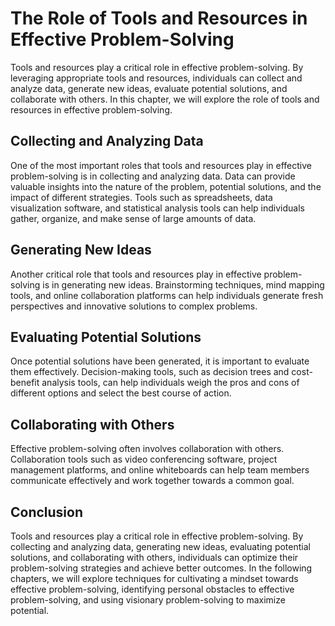 # The Role of Tools and Resources in Effective Problem-Solving

Tools and resources play a critical role in effective problem-solving. By leveraging appropriate tools and resources, individuals can collect and analyze data, generate new ideas, evaluate potential solutions, and collaborate with others. In this chapter, we will explore the role of tools and resources in effective problem-solving.

Collecting and Analyzing Data
-----------------------------

One of the most important roles that tools and resources play in effective problem-solving is in collecting and analyzing data. Data can provide valuable insights into the nature of the problem, potential solutions, and the impact of different strategies. Tools such as spreadsheets, data visualization software, and statistical analysis tools can help individuals gather, organize, and make sense of large amounts of data.

Generating New Ideas
--------------------

Another critical role that tools and resources play in effective problem-solving is in generating new ideas. Brainstorming techniques, mind mapping tools, and online collaboration platforms can help individuals generate fresh perspectives and innovative solutions to complex problems.

Evaluating Potential Solutions
------------------------------

Once potential solutions have been generated, it is important to evaluate them effectively. Decision-making tools, such as decision trees and cost-benefit analysis tools, can help individuals weigh the pros and cons of different options and select the best course of action.

Collaborating with Others
-------------------------

Effective problem-solving often involves collaboration with others. Collaboration tools such as video conferencing software, project management platforms, and online whiteboards can help team members communicate effectively and work together towards a common goal.

Conclusion
----------

Tools and resources play a critical role in effective problem-solving. By collecting and analyzing data, generating new ideas, evaluating potential solutions, and collaborating with others, individuals can optimize their problem-solving strategies and achieve better outcomes. In the following chapters, we will explore techniques for cultivating a mindset towards effective problem-solving, identifying personal obstacles to effective problem-solving, and using visionary problem-solving to maximize potential.

